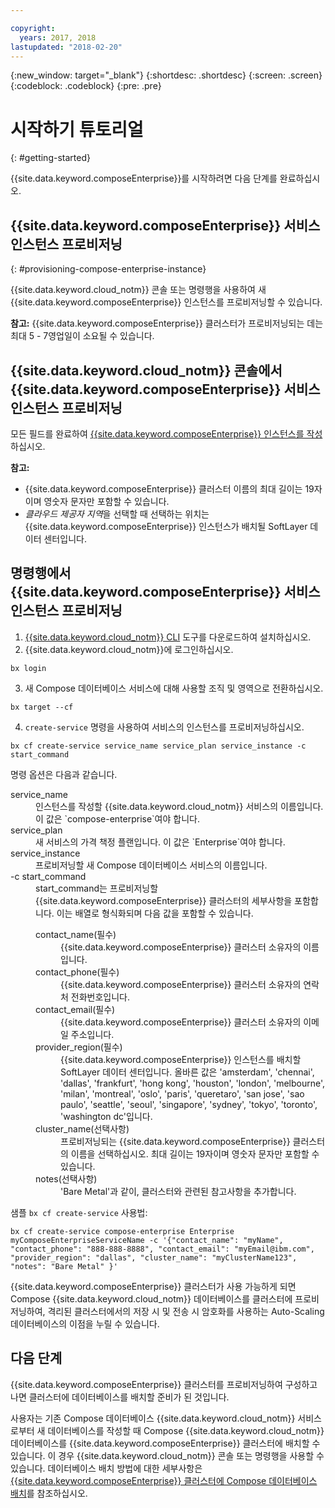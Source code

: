 ```yaml
---

copyright:
  years: 2017, 2018
lastupdated: "2018-02-20"
---
```


{:new_window: target="_blank"}
{:shortdesc: .shortdesc}
{:screen: .screen}
{:codeblock: .codeblock}
{:pre: .pre}

# 시작하기 튜토리얼
{: #getting-started}

{{site.data.keyword.composeEnterprise}}를 시작하려면 다음 단계를 완료하십시오.

## {{site.data.keyword.composeEnterprise}} 서비스 인스턴스 프로비저닝
{: #provisioning-compose-enterprise-instance}

{{site.data.keyword.cloud_notm}} 콘솔 또는 명령행을 사용하여 새 {{site.data.keyword.composeEnterprise}} 인스턴스를 프로비저닝할 수 있습니다.

**참고:** {{site.data.keyword.composeEnterprise}} 클러스터가 프로비저닝되는 데는 최대 5 - 7영업일이 소요될 수 있습니다.

## {{site.data.keyword.cloud_notm}} 콘솔에서 {{site.data.keyword.composeEnterprise}} 서비스 인스턴스 프로비저닝

모든 필드를 완료하여 [{{site.data.keyword.composeEnterprise}} 인스턴스를 작성](https://console.{DomainName}/catalog/services/compose-enterprise/)하십시오.

**참고:**
- {{site.data.keyword.composeEnterprise}} 클러스터 이름의 최대 길이는 19자이며 영숫자 문자만 포함할 수 있습니다.
- *클라우드 제공자 지역*을 선택할 때 선택하는 위치는 {{site.data.keyword.composeEnterprise}} 인스턴스가 배치될 SoftLayer 데이터 센터입니다.


## 명령행에서 {{site.data.keyword.composeEnterprise}} 서비스 인스턴스 프로비저닝

1. [{{site.data.keyword.cloud_notm}} CLI](https://console.{DomainName}/docs/cli/reference/bluemix_cli/download_cli.html) 도구를 다운로드하여 설치하십시오.
2. {{site.data.keyword.cloud_notm}}에 로그인하십시오.

  ```
  bx login
  ```

3. 새 Compose 데이터베이스 서비스에 대해 사용할 조직 및 영역으로 전환하십시오.

  ```
  bx target --cf
  ```

4. `create-service` 명령을 사용하여 서비스의 인스턴스를 프로비저닝하십시오.

  ```
  bx cf create-service service_name service_plan service_instance -c start_command
  ```

  명령 옵션은 다음과 같습니다.

  <dl>
    <dt>service_name</dt>
    <dd>
    인스턴스를 작성할 {{site.data.keyword.cloud_notm}} 서비스의 이름입니다. 이 값은 `compose-enterprise`여야 합니다.
    </dd>
    <dt>service_plan</dt>
    <dd>
    새 서비스의 가격 책정 플랜입니다. 이 값은 `Enterprise`여야 합니다.
    </dd>
    <dt>service_instance</dt>
    <dd>
    프로비저닝할 새 Compose 데이터베이스 서비스의 이름입니다.
    </dd>
    <dt>-c start_command</dt>
    <dd>
    start_command는 프로비저닝할 {{site.data.keyword.composeEnterprise}} 클러스터의 세부사항을 포함합니다. 이는 배열로 형식화되며 다음 값을 포함할 수 있습니다.
      <dl>
        <dt>contact_name(필수)</dt>
        <dd>
        {{site.data.keyword.composeEnterprise}} 클러스터 소유자의 이름입니다.
        </dd>
        <dt>contact_phone(필수)</dt>
        <dd>
        {{site.data.keyword.composeEnterprise}} 클러스터 소유자의 연락처 전화번호입니다.
        </dd>
        <dt>contact_email(필수)</dt>
        <dd>
        {{site.data.keyword.composeEnterprise}} 클러스터 소유자의 이메일 주소입니다.
        </dd>
        <dt>provider_region(필수)</dt>
        <dd>
        {{site.data.keyword.composeEnterprise}} 인스턴스를 배치할 SoftLayer 데이터 센터입니다. 올바른 값은 'amsterdam', 'chennai', 'dallas', 'frankfurt', 'hong kong', 'houston', 'london', 'melbourne', 'milan', 'montreal', 'oslo', 'paris', 'queretaro', 'san jose', 'sao paulo', 'seattle', 'seoul', 'singapore', 'sydney', 'tokyo', 'toronto', 'washington dc'입니다.
        </dd>
        <dt>cluster_name(선택사항)</dt>
        <dd>
        프로비저닝되는 {{site.data.keyword.composeEnterprise}} 클러스터의 이름을 선택하십시오. 최대 길이는 19자이며 영숫자 문자만 포함할 수 있습니다.
        </dd>
        <dt>notes(선택사항)</dt>
        <dd>
        'Bare Metal'과 같이, 클러스터와 관련된 참고사항을 추가합니다.
        </dd>
      </dl>
    </dd>
  </dl>

샘플 `bx cf create-service` 사용법:

```
bx cf create-service compose-enterprise Enterprise myComposeEnterpriseServiceName -c '{"contact_name": "myName", "contact_phone": "888-888-8888", "contact_email": "myEmail@ibm.com", "provider_region": "dallas", "cluster_name": "myClusterName123", "notes": "Bare Metal" }'
```

{{site.data.keyword.composeEnterprise}} 클러스터가 사용 가능하게 되면 Compose {{site.data.keyword.cloud_notm}} 데이터베이스를 클러스터에 프로비저닝하여, 격리된 클러스터에서의 저장 시 및 전송 시 암호화를 사용하는 Auto-Scaling 데이터베이스의 이점을 누릴 수 있습니다.

## 다음 단계

{{site.data.keyword.composeEnterprise}} 클러스터를 프로비저닝하여 구성하고 나면 클러스터에 데이터베이스를 배치할 준비가 된 것입니다.

사용자는 기존 Compose 데이터베이스 {{site.data.keyword.cloud_notm}} 서비스로부터 새 데이터베이스를 작성할 때 Compose {{site.data.keyword.cloud_notm}} 데이터베이스를 {{site.data.keyword.composeEnterprise}} 클러스터에 배치할 수 있습니다. 이 경우 {{site.data.keyword.cloud_notm}} 콘솔 또는 명령행을 사용할 수 있습니다. 데이터베이스 배치 방법에 대한 세부사항은 [{{site.data.keyword.composeEnterprise}} 클러스터에 Compose 데이터베이스 배치](./deploying.html)를 참조하십시오.






